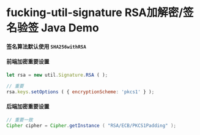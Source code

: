 
# fucking-util-signature RSA加解密/签名验签 Java Demo

#### 签名算法默认使用 `SHA256withRSA`

#### 前端加密重要设置
```javascript
let rsa = new util.Signature.RSA ( );

// 重要
rsa.keys.setOptions ( { encryptionScheme: 'pkcs1' } );
```

#### 后端加密重要设置
```java
// 重要一致
Cipher cipher = Cipher.getInstance ( "RSA/ECB/PKCS1Padding" );
```